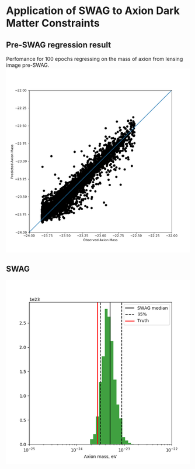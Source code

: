 # Application of SWAG to Axion Dark Matter Constraints

## Pre-SWAG regression result

Perfomance for 100 epochs regressing on the mass of axion from lensing image pre-SWAG.
![](https://github.com/mwt5345/SWAGgy/blob/main/figures/eval_pre_swag.png)

## SWAG

![](https://github.com/mwt5345/SWAGgy/blob/main/figures/post.png)
